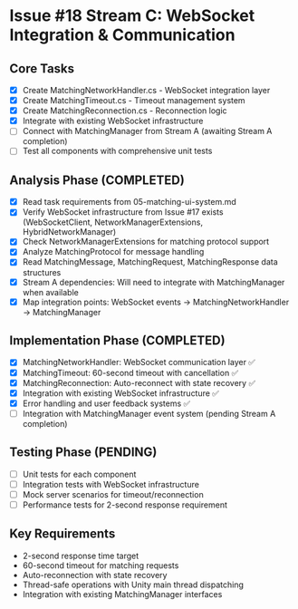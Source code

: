 # Issue #18 Stream C: WebSocket Integration & Communication

## Core Tasks
- [x] Create MatchingNetworkHandler.cs - WebSocket integration layer
- [x] Create MatchingTimeout.cs - Timeout management system  
- [x] Create MatchingReconnection.cs - Reconnection logic
- [x] Integrate with existing WebSocket infrastructure
- [ ] Connect with MatchingManager from Stream A (awaiting Stream A completion)
- [ ] Test all components with comprehensive unit tests

## Analysis Phase (COMPLETED)
- [x] Read task requirements from 05-matching-ui-system.md
- [x] Verify WebSocket infrastructure from Issue #17 exists (WebSocketClient, NetworkManagerExtensions, HybridNetworkManager)
- [x] Check NetworkManagerExtensions for matching protocol support
- [x] Analyze MatchingProtocol for message handling
- [x] Read MatchingMessage, MatchingRequest, MatchingResponse data structures
- [x] Stream A dependencies: Will need to integrate with MatchingManager when available
- [x] Map integration points: WebSocket events → MatchingNetworkHandler → MatchingManager

## Implementation Phase (COMPLETED)
- [x] MatchingNetworkHandler: WebSocket communication layer ✅
- [x] MatchingTimeout: 60-second timeout with cancellation ✅
- [x] MatchingReconnection: Auto-reconnect with state recovery ✅
- [x] Integration with existing WebSocket infrastructure ✅
- [x] Error handling and user feedback systems ✅
- [ ] Integration with MatchingManager event system (pending Stream A completion)

## Testing Phase (PENDING)
- [ ] Unit tests for each component
- [ ] Integration tests with WebSocket infrastructure
- [ ] Mock server scenarios for timeout/reconnection
- [ ] Performance tests for 2-second response requirement

## Key Requirements
- 2-second response time target
- 60-second timeout for matching requests
- Auto-reconnection with state recovery
- Thread-safe operations with Unity main thread dispatching
- Integration with existing MatchingManager interfaces